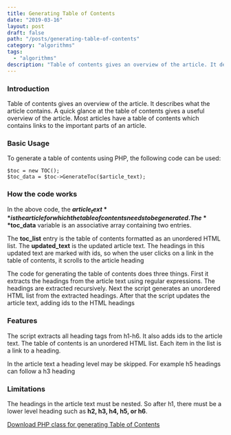 ```yaml
---
title: Generating Table of Contents
date: "2019-03-16"
layout: post
draft: false
path: "/posts/generating-table-of-contents"
category: "algorithms"
tags:
  - "algorithms"
description: "Table of contents gives an overview of the article. It describes what the article contains. A quick glance at the table of contents gives a useful overview of the article. Most articles have a table of contents which contains links to the important parts of an article."
---
```


### Introduction
Table of contents gives an overview of the article. It describes what the article contains. A quick glance at the table of contents gives a useful overview of the article. Most articles have a table of contents which contains links to the important parts of an article.

### Basic Usage
To generate a table of contents using PHP, the following code can be used:

```
$toc = new TOC();
$toc_data = $toc->GenerateToc($article_text);
```

### How the code works
In the above code, the **$article_text** is the article for which the table of contents needs to be generated. The **$toc_data** variable is an associative array containing two entries.

The **toc_list** entry is the table of contents formatted as an unordered HTML list. The **updated_text** is the updated article text. The headings in this updated text are marked with ids, so when the user clicks on a link in the table of contents, it scrolls to the article heading

The code for generating the table of contents does three things. First it extracts the headings from the article text using regular expressions. The headings are extracted recursively. Next the script generates an unordered HTML list from the extracted headings. After that the script updates the article text, adding ids to the HTML headings

### Features
The script extracts all heading tags from h1-h6. It also adds ids to the article text. The table of contents is an unordered HTML list. Each item in the list is a link to a heading.

In the article text a heading level may be skipped. For example h5 headings can follow a h3 heading

### Limitations
The headings in the article text must be nested. So after h1, there must be a lower level heading such as **h2, h3, h4, h5, or h6**.

[Download PHP class for generating Table of Contents](https://gist.github.com/nadirlc/9d1368f86fa3d96bca70a7cd626c8890)
